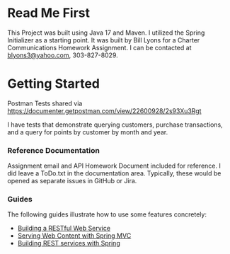 # Read Me First
This Project was built using Java 17 and Maven.
I utilized the Spring Initializer as a starting point.
It was built by Bill Lyons for a Charter Communications Homework Assignment.
I can be contacted at blyons3@yahoo.com, 303-827-8029.

# Getting Started
Postman Tests shared via 
https://documenter.getpostman.com/view/22600928/2s93Xu3Rgt

I have tests that demonstrate querying customers, purchase transactions, and 
a query for points by customer by month and year.

### Reference Documentation

Assignment email and API Homework Document included for reference.
I did leave a ToDo.txt in the documentation area.  Typically, these would be opened as separate issues in GitHub or Jira.

### Guides
The following guides illustrate how to use some features concretely:

* [Building a RESTful Web Service](https://spring.io/guides/gs/rest-service/)
* [Serving Web Content with Spring MVC](https://spring.io/guides/gs/serving-web-content/)
* [Building REST services with Spring](https://spring.io/guides/tutorials/rest/)
